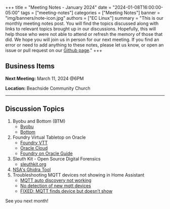 +++
title = "Meeting Notes - January 2024"
date = "2024-01-08T16:00:00-05:00"
tags = ["meeting-notes"]
categories = ["Meeting Notes"]
banner = "img/banners/note-icon.jpg"
authors = ["EC Linux"]
summary = "This is our monthly meeting notes post. You will find the topics discussed along with links to relevant topics brought up in our discussions. Hopefully, this will help those who were not able to attend or refresh the memory of those that did. We hope you will join us in person for our next meeting. If you find an error or need to add anything to these notes, please let us know, or open an issue or pull request on our [Github page](https://github.com/brettrbarker/eclinux.org)."
+++
## Business Items

**Next Meeting:** March 11, 2024 @6PM

**Location:** Beachside Community Church

* * *

## Discussion Topics

1. Byobu and Bottom (BTM)
    * [Byobu](https://byobu.org/)
    * [Bottom](https://github.com/ClementTsang/bottom)
2. Foundry Virtual Tabletop on Oracle
    * [Foundry VTT](https://foundryvtt.com/)
    * [Oracle Cloud](https://www.oracle.com/cloud/free/)
    * [Foundry on Oracle Guide](https://foundryvtt.wiki/en/setup/hosting/always-free-oracle)
3. Sleuth Kit - Open Source Digital Forensics
    * [sleuthkit.org](https://sleuthkit.org/)
4. [NSA's Ghidra Tool](https://github.com/NationalSecurityAgency/ghidra)
5. Troubleshooting MQTT devices not showing in Home Assistant
    * [MQTT auto discovery not working](https://community.home-assistant.io/t/mqtt-auto-discovery-not-working/175474/7)
    * [No detection of new mqtt devices](https://community.home-assistant.io/t/no-detection-of-new-mqtt-devices/443666/1)
    * [FIXED: MQTT finds device but doesn’t show](https://community.home-assistant.io/t/fixed-mqtt-finds-device-but-doesnt-show/185684)

See you next month!
